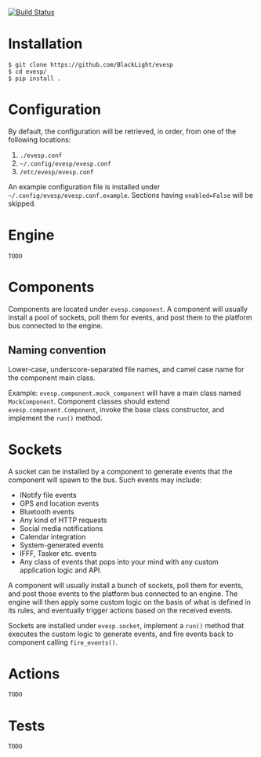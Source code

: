 [![Build Status](https://travis-ci.org/BlackLight/evesp.svg?branch=master)](https://travis-ci.org/BlackLight/evesp)

Installation
============

    $ git clone https://github.com/BlackLight/evesp
    $ cd evesp/
    $ pip install .

Configuration
=============

By default, the configuration will be retrieved, in order, from one of the
following locations:

1. `./evesp.conf`
2. `~/.config/evesp/evesp.conf`
3. `/etc/evesp/evesp.conf`

An example configuration file is installed under
`~/.config/evesp/evesp.conf.example`.  Sections having `enabled=False` will be
skipped.

Engine
======

    TODO

Components
==========

Components are located under `evesp.component`. A component will usually
install a pool of sockets, poll them for events, and post them to the platform
bus connected to the engine.

Naming convention
-----------------

Lower-case, underscore-separated file names, and camel case name for the
component main class.

Example: `evesp.component.mock_component` will have a main class named
`MockComponent`.  Component classes should extend `evesp.component.Component`,
invoke the base class constructor, and implement the `run()` method.

Sockets
=======

A socket can be installed by a component to generate events that the component
will spawn to the bus. Such events may include:

* INotify file events
* GPS and location events
* Bluetooth events
* Any kind of HTTP requests
* Social media notifications
* Calendar integration
* System-generated events
* IFFF, Tasker etc. events
* Any class of events that pops into your mind with any custom application logic and API.

A component will usually install a bunch of sockets, poll them for events, and
post those events to the platform bus connected to an engine. The engine will
then apply some custom logic on the basis of what is defined in its rules, and
eventually trigger actions based on the received events.

Sockets are installed under `evesp.socket`, implement a `run()` method that
executes the custom logic to generate events, and fire events back to component
calling `fire_events()`.

Actions
=======

    TODO

Tests
=====

    TODO


